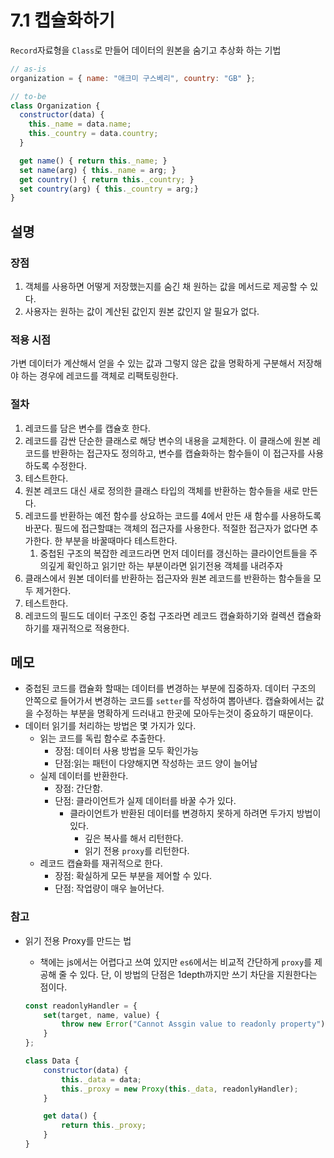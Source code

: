 # 7.1 캡슐화하기

`Record`자료형을 `Class`로 만들어 데이터의 원본을 숨기고 추상화 하는 기법

```js
// as-is
organization = { name: "애크미 구스베리", country: "GB" };
```

```js
// to-be
class Organization {
  constructor(data) {
    this._name = data.name;
    this._country = data.country;
  }

  get name() { return this._name; }
  set name(arg) { this._name = arg; }
  get country() { return this._country; }
  set country(arg) { this._country = arg;}
}
```

## 설명
### 장점

1. 객체를 사용하면 어떻게 저장했는지를 숨긴 채 원하는 값을 메서드로 제공할 수 있다.
2. 사용자는 원하는 값이 계산된 값인지 원본 값인지 알 필요가 없다.

### 적용 시점

가변 데이터가 계산해서 얻을 수 있는 값과 그렇지 않은 값을 명확하게 구분해서 저장해야 하는 경우에 레코드를 객체로 리팩토링한다.

### 절차

1. 레코드를 담은 변수를 캡슐호 한다.
2. 레코드를 감싼 단순한 클래스로 해당 변수의 내용을 교체한다. 이 클래스에 원본 레코드를 반환하는 접근자도 정의하고, 변수를 캡슐화하는 함수들이 이 접근자를 사용하도록 수정한다.
3. 테스트한다.
4. 원본 레코드 대신 새로 정의한 클래스 타입의 객체를 반환하는 함수들을 새로 만든다.
5. 레코드를 반환하는 예전 함수를 상요하는 코드를 4에서 만든 새 함수를 사용하도록 바꾼다. 필드에 접근할떄는 객체의 접근자를 사용한다. 적절한 접근자가 없다면 추가한다. 한 부분을 바꿀때마다 테스트한다.
    1. 중첩된 구조의 복잡한 레코드라면 먼저 데이터를 갱신하는 클라이언트들을 주의깊게 확인하고 읽기만 하는 부분이라면 읽기전용 객체를 내려주자
6. 클래스에서 원본 데이터를 반환하는 접근자와 원본 레코드를 반환하는 함수들을 모두 제거한다.
7. 테스트한다.
8. 레코드의 필드도 데이터 구조인 중첩 구조라면 레코드 캡슐화하기와 컬렉션 캡슐화하기를 재귀적으로 적용한다.

## 메모

- 중첩된 코드를 캡슐화 할때는 데이터를 변경하는 부분에 집중하자. 데이터 구조의 안쪽으로 들어가서 변경하는 코드를 `setter`를 작성하여 뽑아낸다. 캡슐화에서는 값을 수정하는 부분을 명확하게 드러내고 한곳에 모아두는것이 중요하기 때문이다.
- 데이터 읽기를 처리하는 방법은 몇 가지가 있다.
    - 읽는 코드를 독립 함수로 추출한다.
        - 장점: 데이터 사용 방법을 모두 확인가능
        - 단점:읽는 패턴이 다양해지면 작성하는 코드 양이 늘어남
    - 실제 데이터를 반환한다.
        - 장점: 간단함.
        - 단점: 클라이언트가 실제 데이터를 바꿀 수가 있다.
            - 클라이언트가 반환된 데이터를 변경하지 못하게 하려면 두가지 방법이 있다.
                - 깊은 복사를 해서 리턴한다.
                - 읽기 전용 `proxy`를 리턴한다.
    - 레코드 캡슐화를 재귀적으로 한다.
        - 장점: 확실하게 모든 부분을 제어할 수 있다.
        - 단점: 작업량이 매우 늘어난다.

### 참고
- 읽기 전용 Proxy를 만드는 법
    - 책에는 js에서는 어렵다고 쓰여 있지만 `es6`에서는 비교적 간단하게 `proxy`를 제공해 줄 수 있다. 단, 이 방법의 단점은 1depth까지만 쓰기 차단을 지원한다는 점이다.

    ```jsx
    const readonlyHandler = {
    	set(target, name, value) {
    		throw new Error("Cannot Assgin value to readonly property");
    	}
    };

    class Data {
    	constructor(data) {
    		this._data = data;
    		this._proxy = new Proxy(this._data, readonlyHandler);
    	}

    	get data() {
    		return this._proxy;
    	}
    }
    ```